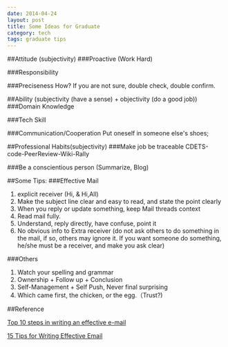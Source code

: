 ```yaml
---
date: 2014-04-24
layout: post
title: Some Ideas for Graduate
category: tech
tags: graduate tips
---
```

##Attitude (subjectivity)
###Proactive (Work Hard)

###Responsibility

###Preciseness
How? If you are not sure, double check, double confirm.

##Ability (subjectivity (have a sense) + objectivity  (do a good job))
###Domain Knowledge

###Tech Skill

###Communication/Cooperation
Put oneself in someone else's shoes;

##Professional Habits(subjectivity)
###Make job be traceable
CDETS-code-PeerReview-Wiki-Rally

###Be a conscientious person (Summarize, Blog)

##Some Tips:
###Effective Mail
1. explicit receiver (Hi, &  Hi,All)
2. Make the subject line clear and easy to read, and state the point clearly
3. When you reply or update something, keep Mail threads context 
4. Read mail fully.
5. Understand, reply directly, have confuse, point it
6. No obvious info to Extra receiver (do not ask others to do something in the mail, if so, others may ignore it. If you want someone do something, he/she must be a receiver, and make you ask clear)

###Others
1. Watch your spelling and grammar
2. Ownership + Follow up + Conclusion
3. Self-Management + Self Push, Never final surprising
4. Which came first, the chicken, or the egg.（Trust?)

##Reference

<a href="http://www.computerhope.com/tips/tip89.htm" target="_blank">Top 10 steps in writing an effective e-mail</a>

<a href="http://thinksimplenow.com/productivity/15-tips-for-writing-effective-email/" target="_blank">15 Tips for Writing Effective Email</a>
